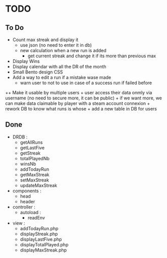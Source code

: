 
# TODO

## To Do
 + Count max streak and display it
 	+ use json (no need to enter it in db)
	+ new calculation when a new run is added
		+ get current streak and change it if its more than previous max
 + Display Wins
 + Display calendar with all the DR of the month
 + Small Bento design CSS
 + Add a way to edit a run if a mistake wase made
 	+ warn user to not to use in case of a success run if failed before

 ++ Make it usable by multiple users
	+ user access their data onmly via username (no need to secure more, it can be public)
		+ if we want more, we can make data claimable by player with a steam account connexion
	+ rework DB to know what runs is whose
	+ add a new table in DB for users

## Done
 - DRDB :
	 - getAllRuns
	 - getLastFive
	 - getStreak
	 - totalPlayedNb
	 - winsNb
	 - addTodayRun
	 - getMaxStreak
	 - setMaxStreak
	 - updateMaxStreak
 - components :
 	- head
 	- header
 - controller :
 	- autoload :
 		- readEnv
 - view :
 	- addTodayRun.php
	- displayStreak.php
	- displayLastFive.php
	- displayTotalPlayed.php
	- displayMaxStreak.php